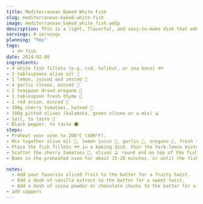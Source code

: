```yaml
---
title: Mediterranean Baked White Fish
slug: mediterranean-baked-white-fish
image: mediterranean_baked_white_fish.webp
description: This is a light, flavorful, and easy-to-make dish that embodies the essence of Mediterranean cuisine. This dish is not only a treat to the taste buds but also a healthy option rich in omega-3 fatty acids and antioxidants.
servings: 4 servings
planning: "Yes"
tags:
  - 🐟 fish 
date: 2024-02-08
ingredients:
- 4 white fish fillets (e.g. cod, halibut, or sea bass) 🐟
- 2 tablespoons olive oil 🏺
- 1 lemon, juiced and zested 🍋
- 4 garlic cloves, minced 🧄
- 2 teaspoon dried oregano 🌿
- 1 tablespoon fresh thyme 🌿
- 1 red onion, minced 🧅
- 300g cherry tomatoes, halved 🍅
- 100g pitted olives (kalamata, green olives or a mix) 🫒
- Salt, to taste 🧂
- Black pepper, to taste 🌑
steps:
- Preheat your oven to 200°C (400°F).
- Mix together olive oil 🏺, lemon juice 🍋, garlic 🧄, oregano 🌿, fresh thyme 🌿, salt 🧂 and pepper 🌑.
- Place the fish fillets 🐟 in a baking dish. Pour the herb-lemon mixture over the fillets, making sure they're evenly coated.
- Scatter the cherry tomatoes 🍅, olives 🫒 round and on top of the fish.
- Bake in the preheated oven for about 15-20 minutes, or until the fish flakes easily with a fork.

notes:
  - Add your favorite sliced fruit to the batter for a fruity twist.
  - Add a dash of vanilla extract to the batter for a sweet twist.
  - Add a dash of cocoa powder or chocolate chunks to the batter for a chocolatey twist.
- add cappers
---
```

